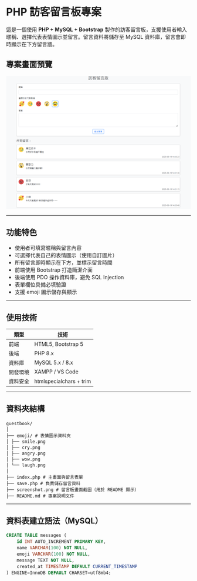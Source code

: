# PHP 訪客留言板專案

這是一個使用 **PHP + MySQL + Bootstrap** 製作的訪客留言板，支援使用者輸入暱稱、選擇代表表情圖示並留言。留言資料將儲存至 MySQL 資料庫，留言會即時顯示在下方留言牆。

## 專案畫面預覽

![畫面截圖](screenshot.png)

---

## 功能特色

- 使用者可填寫暱稱與留言內容
- 可選擇代表自己的表情圖示（使用自訂圖片）
- 所有留言即時顯示在下方，並標示留言時間
- 前端使用 Bootstrap 打造簡潔介面
- 後端使用 PDO 操作資料庫，避免 SQL Injection
- 表單欄位具備必填驗證
- 支援 emoji 圖示儲存與顯示

---

## 使用技術

| 類型 | 技術 |
|------|------|
| 前端 | HTML5, Bootstrap 5 |
| 後端 | PHP 8.x |
| 資料庫 | MySQL 5.x / 8.x |
| 開發環境 | XAMPP / VS Code |
| 資料安全 | htmlspecialchars + trim |

---

## 資料夾結構

```
guestbook/
│
├── emoji/ # 表情圖示資料夾
│ ├── smile.png
│ ├── cry.png
│ ├── angry.png
│ ├── wow.png
│ └── laugh.png
│
├── index.php # 主畫面與留言表單
├── save.php # 負責儲存留言資料
├── screenshot.png # 留言板畫面截圖（用於 README 顯示）
├── README.md # 專案說明文件
```

---

## 資料表建立語法（MySQL）

```sql
CREATE TABLE messages (
    id INT AUTO_INCREMENT PRIMARY KEY,
    name VARCHAR(100) NOT NULL,
    emoji VARCHAR(100) NOT NULL,
    message TEXT NOT NULL,
    created_at TIMESTAMP DEFAULT CURRENT_TIMESTAMP
) ENGINE=InnoDB DEFAULT CHARSET=utf8mb4;
